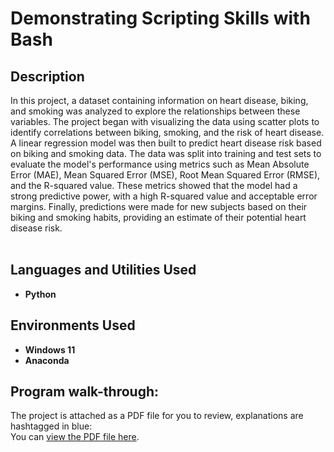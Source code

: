 <h1>Demonstrating Scripting Skills with Bash</h1>

<h2>Description</h2>

In this project, a dataset containing information on heart disease, biking, and smoking was analyzed to explore the relationships between these variables. The project began with visualizing the data using scatter plots to identify correlations between biking, smoking, and the risk of heart disease. A linear regression model was then built to predict heart disease risk based on biking and smoking data. The data was split into training and test sets to evaluate the model's performance using metrics such as Mean Absolute Error (MAE), Mean Squared Error (MSE), Root Mean Squared Error (RMSE), and the R-squared value. These metrics showed that the model had a strong predictive power, with a high R-squared value and acceptable error margins. Finally, predictions were made for new subjects based on their biking and smoking habits, providing an estimate of their potential heart disease risk.
<br />
<br />


<h2>Languages and Utilities Used</h2>

- <b>Python</b>

<h2>Environments Used </h2>

- <b>Windows 11</b>
- <b>Anaconda</b>

<h2>Program walk-through:</h2>

The project is attached as a PDF file for you to review, explanations are hashtagged in blue: <br/>
You can [view the PDF file here](jpm%20vs%20boa%20investment%20analytics.pdf).
<br />
